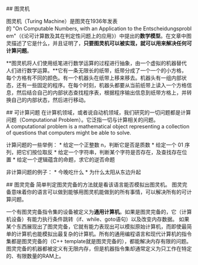 ## 图灵机




图灵机（Turing Machine）是图灵在1936年发表的 "On Computable Numbers, with an Application to the Entscheidungsproblem"（《论可计算数及其在判定性问题上的应用》）中提出的**数学模型**。在文章中图灵描述了它是什么，并且证明了，**只要图灵机可以被实现，就可以用来解决任何可计算问题**。


**图灵机将人们使用纸笔进行数学运算的过程进行抽象，由一个虚拟的机器替代人们进行数学运算。**它有一条无限长的纸带，纸带分成了一个一个的小方格，每个方格有不同的颜色。有一个机器头在纸带上移来移去。机器头有一组内部状态，还有一些固定的程序。在每个时刻，机器头都要从当前纸带上读入一个方格信息，然后结合自己的内部状态查找程序表，根据程序输出信息到纸带方格上，并转换自己的内部状态，然后进行移动。




## 可计算问题
在计算机领域，或者说自动机领域，我们研究的一切问题都是计算问题（Computational Problem）。它泛指一切与计算相关的问题。
A computational problem is a mathematical object representing a collection of questions that computers might be able to solve.


计算问题的一些举例：
* 给定一个正整数 n，判断它是否是质数
* 给定一个 01 序列，把它们按位取反
* 给定一个字符串，判断某个字符是否存在，及查找存在位置
* 给定一个逻辑蕴含的命题，求它的逆否命题

非计算问题的例子：
* 今晚吃什么
* 为什么太阳从东边升起


## 图灵完备
简单判定图灵完备的方法就是看该语言能否模拟出图灵机。
图灵完备意味着你的语言可以做到能够用图灵机能做到的所有事情，可以解决所有的可计算问题。


一个有图灵完备指令集的设备被定义为**通用计算机**。如果是图灵完备的，它（计算机设备）有能力执行条件跳转（if、while、goto语句）以及改变内存数据。 如果某个东西展现出了图灵完备，它就有能力表现出可以模拟原始计算机，而即使最简单的计算机也能模拟出最复杂的计算机。所有的通用编程语言和现代计算机的指令集都是图灵完备的（C++ template就是图灵完备的），都能解决内存有限的问题。图灵完备的机器都被定义有无限内存，但是机器指令集却通常定义为只工作在特定的、有限数量的RAM上。



